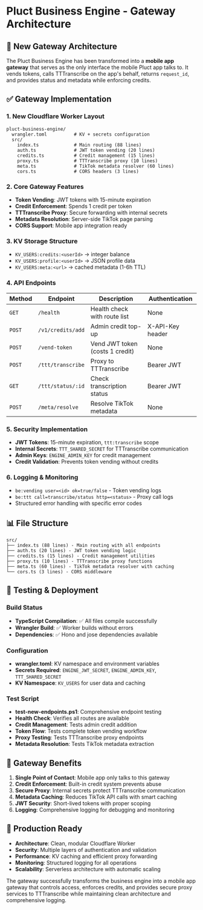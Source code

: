 # Pluct Business Engine - Gateway Architecture

## 🚀 New Gateway Architecture

The Pluct Business Engine has been transformed into a **mobile app gateway** that serves as the only interface the mobile Pluct app talks to. It vends tokens, calls TTTranscribe on the app's behalf, returns `request_id`, and provides status and metadata while enforcing credits.

## ✅ Gateway Implementation

### 1. **New Cloudflare Worker Layout**
```
pluct-business-engine/
  wrangler.toml          # KV + secrets configuration
  src/
    index.ts             # Main routing (88 lines)
    auth.ts              # JWT token vending (20 lines)
    credits.ts           # Credit management (15 lines)
    proxy.ts             # TTTranscribe proxy (10 lines)
    meta.ts              # TikTok metadata resolver (60 lines)
    cors.ts              # CORS headers (3 lines)
```

### 2. **Core Gateway Features**
- **Token Vending**: JWT tokens with 15-minute expiration
- **Credit Enforcement**: Spends 1 credit per token
- **TTTranscribe Proxy**: Secure forwarding with internal secrets
- **Metadata Resolution**: Server-side TikTok page parsing
- **CORS Support**: Mobile app integration ready

### 3. **KV Storage Structure**
- `KV_USERS:credits:<userId>` → integer balance
- `KV_USERS:profile:<userId>` → JSON profile data
- `KV_USERS:meta:<url>` → cached metadata (1-6h TTL)

### 4. **API Endpoints**

| Method | Endpoint | Description | Authentication |
|--------|----------|-------------|----------------|
| `GET` | `/health` | Health check with route list | None |
| `POST` | `/v1/credits/add` | Admin credit top-up | X-API-Key header |
| `POST` | `/vend-token` | Vend JWT token (costs 1 credit) | None |
| `POST` | `/ttt/transcribe` | Proxy to TTTranscribe | Bearer JWT |
| `GET` | `/ttt/status/:id` | Check transcription status | Bearer JWT |
| `POST` | `/meta/resolve` | Resolve TikTok metadata | None |

### 5. **Security Implementation**
- **JWT Tokens**: 15-minute expiration, `ttt:transcribe` scope
- **Internal Secrets**: `TTT_SHARED_SECRET` for TTTranscribe communication
- **Admin Keys**: `ENGINE_ADMIN_KEY` for credit management
- **Credit Validation**: Prevents token vending without credits

### 6. **Logging & Monitoring**
- `be:vending user=<id> ok=true/false` - Token vending logs
- `be:ttt call=transcribe/status http=<status>` - Proxy call logs
- Structured error handling with specific error codes

## 📊 File Structure

```
src/
├── index.ts (88 lines) - Main routing with all endpoints
├── auth.ts (20 lines) - JWT token vending logic
├── credits.ts (15 lines) - Credit management utilities
├── proxy.ts (10 lines) - TTTranscribe proxy functions
├── meta.ts (60 lines) - TikTok metadata resolver with caching
└── cors.ts (3 lines) - CORS middleware
```

## 🧪 Testing & Deployment

### Build Status
- **TypeScript Compilation**: ✅ All files compile successfully
- **Wrangler Build**: ✅ Worker builds without errors
- **Dependencies**: ✅ Hono and jose dependencies available

### Configuration
- **wrangler.toml**: KV namespace and environment variables
- **Secrets Required**: `ENGINE_JWT_SECRET`, `ENGINE_ADMIN_KEY`, `TTT_SHARED_SECRET`
- **KV Namespace**: `KV_USERS` for user data and caching

### Test Script
- **test-new-endpoints.ps1**: Comprehensive endpoint testing
- **Health Check**: Verifies all routes are available
- **Credit Management**: Tests admin credit addition
- **Token Flow**: Tests complete token vending workflow
- **Proxy Testing**: Tests TTTranscribe proxy endpoints
- **Metadata Resolution**: Tests TikTok metadata extraction

## 🎯 Gateway Benefits

1. **Single Point of Contact**: Mobile app only talks to this gateway
2. **Credit Enforcement**: Built-in credit system prevents abuse
3. **Secure Proxy**: Internal secrets protect TTTranscribe communication
4. **Metadata Caching**: Reduces TikTok API calls with smart caching
5. **JWT Security**: Short-lived tokens with proper scoping
6. **Logging**: Comprehensive logging for debugging and monitoring

## 🚀 Production Ready

- **Architecture**: Clean, modular Cloudflare Worker
- **Security**: Multiple layers of authentication and validation
- **Performance**: KV caching and efficient proxy forwarding
- **Monitoring**: Structured logging for all operations
- **Scalability**: Serverless architecture with automatic scaling

The gateway successfully transforms the business engine into a mobile app gateway that controls access, enforces credits, and provides secure proxy services to TTTranscribe while maintaining clean architecture and comprehensive logging.
